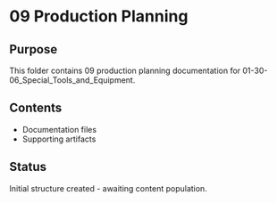 # 09 Production Planning

## Purpose
This folder contains 09 production planning documentation for 01-30-06_Special_Tools_and_Equipment.

## Contents
- Documentation files
- Supporting artifacts

## Status
Initial structure created - awaiting content population.
